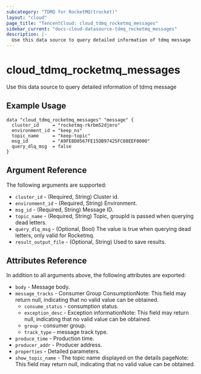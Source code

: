 ```yaml
---
subcategory: "TDMQ for RocketMQ(trocket)"
layout: "cloud"
page_title: "TencentCloud: cloud_tdmq_rocketmq_messages"
sidebar_current: "docs-cloud-datasource-tdmq_rocketmq_messages"
description: |-
  Use this data source to query detailed information of tdmq message
---
```


# cloud_tdmq_rocketmq_messages

Use this data source to query detailed information of tdmq message

## Example Usage

```hcl
data "cloud_tdmq_rocketmq_messages" "message" {
  cluster_id     = "rocketmq-rkrbm52djmro"
  environment_id = "keep_ns"
  topic_name     = "keep-topic"
  msg_id         = "A9FE8D0567FE15DB97425FC08EEF0000"
  query_dlq_msg  = false
}
```

## Argument Reference

The following arguments are supported:

* `cluster_id` - (Required, String) Cluster id.
* `environment_id` - (Required, String) Environment.
* `msg_id` - (Required, String) Message ID.
* `topic_name` - (Required, String) Topic, groupId is passed when querying dead letters.
* `query_dlq_msg` - (Optional, Bool) The value is true when querying dead letters, only valid for Rocketmq.
* `result_output_file` - (Optional, String) Used to save results.

## Attributes Reference

In addition to all arguments above, the following attributes are exported:

* `body` - Message body.
* `message_tracks` - Consumer Group ConsumptionNote: This field may return null, indicating that no valid value can be obtained.
  * `consume_status` - consumption status.
  * `exception_desc` - Exception informationNote: This field may return null, indicating that no valid value can be obtained.
  * `group` - consumer group.
  * `track_type` - message track type.
* `produce_time` - Production time.
* `producer_addr` - Producer address.
* `properties` - Detailed parameters.
* `show_topic_name` - The topic name displayed on the details pageNote: This field may return null, indicating that no valid value can be obtained.


